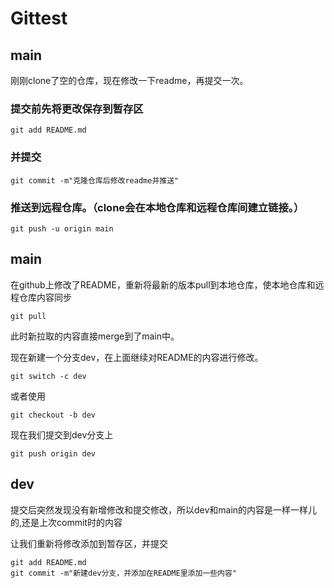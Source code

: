 # Gittest

## main 
刚刚clone了空的仓库，现在修改一下readme，再提交一次。

### 提交前先将更改保存到暂存区

``` 
git add README.md
```

### 并提交

```
git commit -m"克隆仓库后修改readme并推送"
```

### 推送到远程仓库。（clone会在本地仓库和远程仓库间建立链接。）

```
git push -u origin main
```

## main
在github上修改了README，重新将最新的版本pull到本地仓库，使本地仓库和远程仓库内容同步

```
git pull
```

此时新拉取的内容直接merge到了main中。

现在新建一个分支dev，在上面继续对README的内容进行修改。

```
git switch -c dev 
```

或者使用
```
git checkout -b dev
```

现在我们提交到dev分支上
```
git push origin dev
```

## dev 
提交后突然发现没有新增修改和提交修改，所以dev和main的内容是一样一样儿的,还是上次commit时的内容

让我们重新将修改添加到暂存区，并提交
```
git add README.md
git commit -m"新建dev分支，并添加在README里添加一些内容"
```
